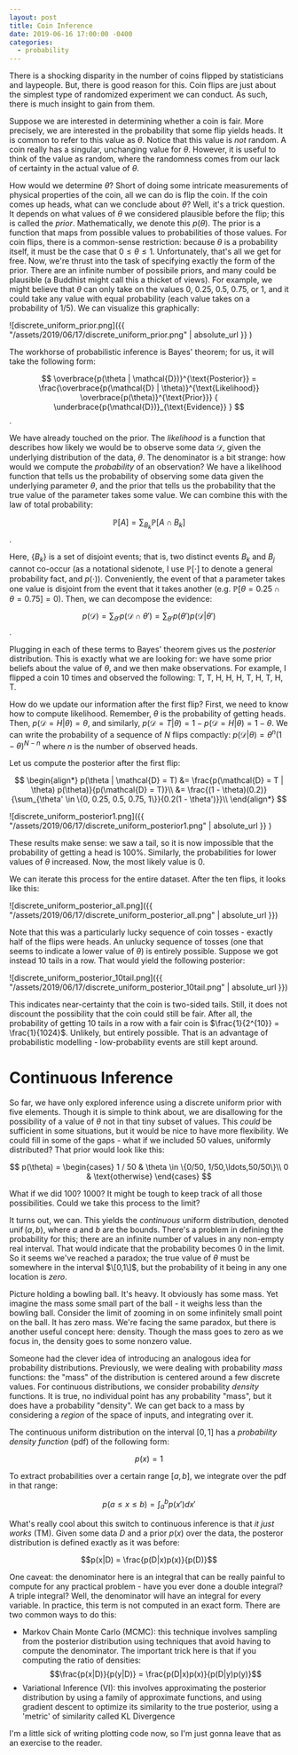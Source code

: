 ```yaml
---
layout: post
title: Coin Inference
date: 2019-06-16 17:00:00 -0400
categories:
  - probability
---
```

There is a shocking disparity in the number of coins flipped by statisticians
and laypeople. But, there is good reason for this. Coin flips are just about
the simplest type of randomized experiment we can conduct. As such, there is 
much insight to gain from them.

Suppose we are interested in determining whether a coin is fair. More precisely,
we are interested in the probability that some flip yields heads. It is common
to refer to this value as $\theta$. Notice that this value is *not* random. A
coin really has a singular, unchanging value for $\theta$. However, it is useful
to think of the value as random, where the randomness comes from our lack of 
certainty in the actual value of $\theta$. 

How would we determine $\theta$? Short of doing some intricate measurements of
physical properties of the coin, all we can do is flip the coin. If the coin
comes up heads, what can we conclude about $\theta$? Well, it's a trick 
question. It depends on what values of $\theta$ we considered plausible before
the flip; this is called the *prior*. Mathematically, we denote this 
$p(\theta)$. The prior is a function that maps from possible values to 
probabilities of those values. For coin flips, there is a common-sense 
restriction: because $\theta$ is a probability itself, it must be the case that
$0 \leq \theta \leq 1$. Unfortunately, that's all we get for free. Now, we're
thrust into the task of specifying exactly the form of the prior. There are an
infinite number of possibile priors, and many could be plausible (a Buddhist
might call this a thicket of views). For example, we might believe that $\theta$
can only take on the values 0, 0.25, 0.5, 0.75, or 1, and it could take any 
value with equal probability (each value takes on a probability of 1/5). 
We can visualize this graphically:

![discrete_uniform_prior.png]({{ "/assets/2019/06/17/discrete_uniform_prior.png" | absolute_url }} )

The workhorse of probabilistic inference is Bayes' theorem; for us, it will take
the following form:

$$ \overbrace{p(\theta | \mathcal{D})}^{\text{Posterior}} = 
\frac{\overbrace{p(\mathcal{D} | \theta)}^{\text{Likelihood}} \overbrace{p(\theta)}^{\text{Prior}}}
{ \underbrace{p(\mathcal{D})}_{\text{Evidence}} } $$.

We have already touched on the prior. The *likelihood* is a function that 
describes how likely we would be to observe some data $\mathcal{D}$, given the
underlying distribution of the data, $\theta$. The denominator is a bit strange:
how would we compute the *probability* of an observation? We have a likelihood
function that tells us the probability of observing some data given the 
underlying parameter $\theta$, and the prior that tells us the probability that
the true value of the parameter takes some value. We can combine this with the 
law of total probability:

$$\mathbb{P}[A] = \sum_{B_k}{\mathbb{P}[A \cap B_k]}$$.

Here, $\{B_k\}$ is a set of disjoint events; that is, two distinct events $B_k$
and $B_j$ cannot co-occur (as a notational sidenote, I use $\mathbb{P}[\cdot]$ 
to denote a general probability fact, and $p(\cdot)$). Conveniently, the event 
of that a parameter takes one value is disjoint from the event that it takes
another (e.g. $\mathbb{P}[\theta = 0.25 \cap \theta = 0.75] = 0$). Then, we can
decompose the evidence:

$$ p(\mathcal{D}) = \sum_{\theta'}{p(\mathcal{D} \cap \theta')} 
= \sum_{\theta'}{p(\theta') p(\mathcal{D} | \theta')}$$.

Plugging in each of these terms to Bayes' theorem gives us the *posterior*
distribution. This is exactly what we are looking for: we have some prior
beliefs about the value of $\theta$, and we then make observations. For example,
I flipped a coin 10 times and observed the following: T, T, H, H, H, T, H, T, H,
T. 

How do we update our information after the first flip? First, we need to know
how to compute likelihood. Remember, $\theta$ is the probability of getting
heads. Then, $p(\mathcal{D}=H | \theta) = \theta$, and similarly,
$p(\mathcal{D}=T | \theta) = 1 - p(\mathcal{D}=H | \theta) = 1 - \theta$. We
can write the probability of a sequence of $N$ flips compactly: 
$p(\mathcal{D} | \theta) = \theta^{n} (1 - \theta)^{N - n}$ where $n$ is the 
number of observed heads.

Let us compute the posterior after the first flip:

$$
\begin{align*}
    p(\theta | \mathcal{D} = T) &= \frac{p(\mathcal{D} = T | \theta) p(\theta)}{p(\mathcal{D} = T)}\\
    &= \frac{(1 - \theta)(0.2)}{\sum_{\theta' \in \{0, 0.25, 0.5, 0.75, 1\}}{0.2(1 - \theta')}}\\
\end{align*}
$$

![discrete_uniform_posterior1.png]({{ "/assets/2019/06/17/discrete_uniform_posterior1.png" | absolute_url }}  )

These results make sense: we saw a tail, so it is now impossible that the 
probability of getting a head is 100%. Similarly, the probabilities for lower
values of $\theta$ increased. Now, the most likely value is 0.

We can iterate this process for the entire dataset. After the ten flips, it 
looks like this:

![discrete_uniform_posterior_all.png]({{ "/assets/2019/06/17/discrete_uniform_posterior_all.png" | absolute_url }})

Note that this was a particularly lucky sequence of coin tosses - exactly half
of the flips were heads. An unlucky sequence of tosses (one that seems to 
indicate a lower value of $\theta$) is entirely possible. Suppose we got instead
10 tails in a row. That would yield the following posterior:

![discrete_uniform_posterior_10tail.png]({{ "/assets/2019/06/17/discrete_uniform_posterior_10tail.png" | absolute_url }})

This indicates near-certainty that the coin is two-sided tails. Still, it does
not discount the possibility that the coin could still be fair. After all, the
probability of getting 10 tails in a row with a fair coin is
$\frac{1}{2^{10}} = \frac{1}{1024}$. Unlikely, but entirely possible. That is 
an advantage of probabilistic modelling - low-probability events are still kept
around. 

# Continuous Inference
So far, we have only explored inference using a discrete uniform prior with five
elements. Though it is simple to think about, we are disallowing for the 
possibility of a value of $\theta$ not in that tiny subset of values. This 
*could* be sufficient in some situations, but it would be nice to have more 
flexibility. We could fill in some of the gaps - what if we included 50
values, uniformly distributed? That prior would look like this:

$$ p(\theta) = \begin{cases}
    1 / 50 & \theta \in \{0/50, 1/50,\ldots,50/50\}\\
    0 & \text{otherwise}
\end{cases} $$

What if we did 100? 1000? It might be tough to keep track of all those
possibilities. Could we take this process to the limit? 

It turns out, we can. This yields the *continuous* uniform distribution, 
denoted $\operatorname{unif}(a, b)$, where $a$ and $b$ are the bounds. There's a problem in defining the probability for this; there are an infinite number of 
values in any non-empty real interval. That would indicate that the probability 
becomes 0 in the limit. So it seems we've reached a paradox; the true value of 
$\theta$ must be somewhere in the interval $\[0,1\]$, but the probability of it 
being in any one location is *zero*.

Picture holding a bowling ball. It's heavy. It obviously has some mass. Yet 
imagine the mass some small part of the ball - it weighs less than the bowling
ball. Consider the limit of zooming in on some infinitely small point on the 
ball. It has zero mass. We're facing the same paradox, but there is another
useful concept here: density. Though the mass goes to zero as we focus in, the
density goes to some nonzero value.

Someone had the clever idea of introducing an analogous idea for probability
distributions. Previously, we were dealing with probability *mass* functions:
the "mass" of the distribution is centered around a few discrete values. For
continuous distributions, we consider probability *density* functions. It is
true, no individual point has any probability "mass", but it does have a 
probability "density". We can get back to a mass by considering a *region* of
the space of inputs, and integrating over it.

The continuous uniform distribution on the interval $[0,1]$ has a _probability 
density function_ (pdf) of the following form:

$$p(x) = 1$$

To extract probabilities over a certain range $[a,b]$, we integrate over the pdf 
in that range:

$$p(a \leq x \leq b) = \int_a^b{p(x')dx'}$$

What's really cool about this switch to continuous inference is that 
_it just works_ (TM). Given some data $D$ and a prior $p(x)$ over the data,
the posteror distribution is defined exactly as it was before:

$$p(x|D) = \frac{p(D|x)p(x)}{p(D)}$$

One caveat: the denominator here is an integral that can be really painful to 
compute for any practical problem - have you ever done a double integral? A 
triple integral? Well, the denominator will have an integral for every variable.
In practice, this term is not computed in an exact form. There are two common 
ways to do this:
- Markov Chain Monte Carlo (MCMC): this technique involves sampling from the
  posterior distribution using techniques that avoid having to compute the 
  denominator. The important trick here is that if you computing the ratio of
  densities:
  $$\frac{p(x|D)}{p(y|D)} = \frac{p(D|x)p(x)}{p(D|y)p(y)}$$
- Variational Inference (VI): this involves approximating the posterior 
  distribution by using a family of approximate functions, and using 
  gradient descent to optimize its similarity to the true posterior, using a
  'metric' of similarity called KL Divergence

I'm a little sick of writing plotting code now, so I'm just gonna leave that
as an exercise to the reader.